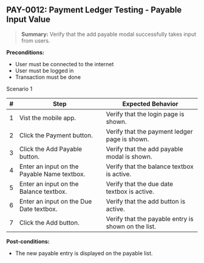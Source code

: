 ## **PAY-0012:** Payment Ledger Testing - Payable Input Value

> **Summary:** Verify that the add payable modal successfully takes input from users. <br>

**Preconditions:**

- User must be connected to the internet
- User must be logged in
- Transaction must be done

Scenario 1

| \#  | Step                                        | Expected Behavior                                   |
| --- | ------------------------------------------- | --------------------------------------------------- |
| 1   | Vist the mobile app.                        | Verify that the login page is shown.                |
| 2   | Click the Payment button.                   | Verify that the payment ledger page is shown.       |
| 3   | Click the Add Payable button.               | Verify that the add payable modal is shown.         |
| 4   | Enter an input on the Payable Name textbox. | Verify that the balance textbox is active.          |
| 5   | Enter an input on the Balance textbox.      | Verify that the due date textbox is active.         |
| 6   | Enter an input on the Due Date textbox.     | Verify that the add button is active.               |
| 7   | Click the Add button.                       | Verify that the payable entry is shown on the list. |

**Post-conditions:**

- The new payable entry is displayed on the payable list.
